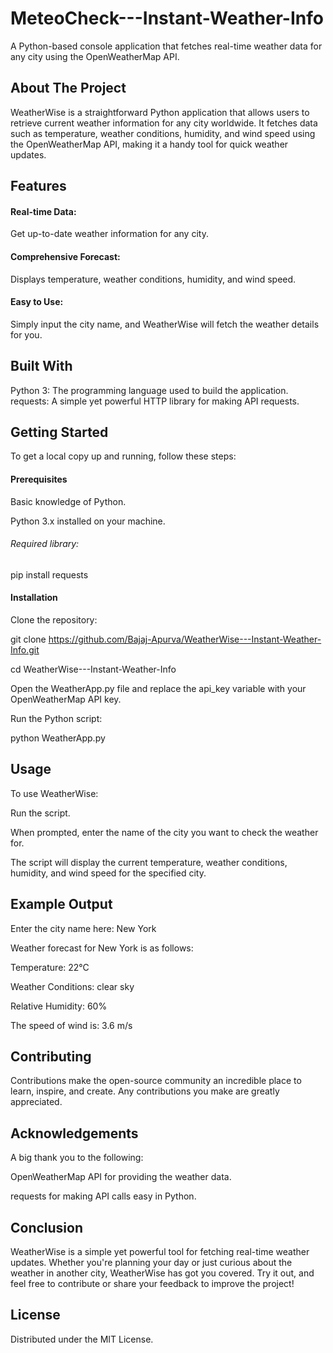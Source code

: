 # MeteoCheck---Instant-Weather-Info
A Python-based console application that fetches real-time weather data for any city using the OpenWeatherMap API.

## About The Project
WeatherWise is a straightforward Python application that allows users to retrieve current weather information for any city worldwide. It fetches data such as temperature, weather conditions, humidity, and wind speed using the OpenWeatherMap API, making it a handy tool for quick weather updates.

## Features
#### Real-time Data: 
Get up-to-date weather information for any city.
#### Comprehensive Forecast:
Displays temperature, weather conditions, humidity, and wind speed.
#### Easy to Use: 
Simply input the city name, and WeatherWise will fetch the weather details for you.

## Built With
Python 3: The programming language used to build the application.
requests: A simple yet powerful HTTP library for making API requests.

## Getting Started
To get a local copy up and running, follow these steps:

#### Prerequisites
Basic knowledge of Python.

Python 3.x installed on your machine.

###### Required library:
pip install requests

#### Installation
Clone the repository:

git clone https://github.com/Bajaj-Apurva/WeatherWise---Instant-Weather-Info.git

cd WeatherWise---Instant-Weather-Info

Open the WeatherApp.py file and replace the api_key variable with your OpenWeatherMap API key.

Run the Python script:

python WeatherApp.py

## Usage
To use WeatherWise:

Run the script.

When prompted, enter the name of the city you want to check the weather for.

The script will display the current temperature, weather conditions, humidity, and wind speed for the specified city.

## Example Output
Enter the city name here: New York

Weather forecast for New York is as follows:

Temperature: 22°C

Weather Conditions: clear sky

Relative Humidity: 60%

The speed of wind is: 3.6 m/s

## Contributing
Contributions make the open-source community an incredible place to learn, inspire, and create. Any contributions you make are greatly appreciated.

## Acknowledgements
A big thank you to the following:

OpenWeatherMap API for providing the weather data.

requests for making API calls easy in Python.

## Conclusion
WeatherWise is a simple yet powerful tool for fetching real-time weather updates. Whether you're planning your day or just curious about the weather in another city, WeatherWise has got you covered. Try it out, and feel free to contribute or share your feedback to improve the project!

## License
Distributed under the MIT License.

